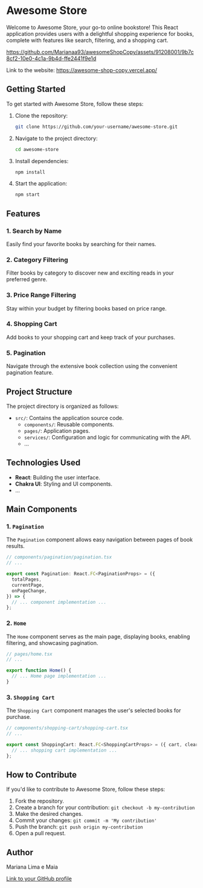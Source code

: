 # Awesome Store

Welcome to Awesome Store, your go-to online bookstore! This React application provides users with a delightful shopping experience for books, complete with features like search, filtering, and a shopping cart.


https://github.com/Marianaa93/awesomeShopCopy/assets/91208001/9b7c8cf2-10e0-4c1a-9b4d-ffe2441f9e1d



Link to the website: https://awesome-shop-copy.vercel.app/

## Getting Started

To get started with Awesome Store, follow these steps:

1. Clone the repository:

    ```bash
    git clone https://github.com/your-username/awesome-store.git
    ```

2. Navigate to the project directory:

    ```bash
    cd awesome-store
    ```

3. Install dependencies:

    ```bash
    npm install
    ```

4. Start the application:

    ```bash
    npm start
    ```



## Features

### 1. Search by Name

Easily find your favorite books by searching for their names.

### 2. Category Filtering

Filter books by category to discover new and exciting reads in your preferred genre.

### 3. Price Range Filtering

Stay within your budget by filtering books based on price range.

### 4. Shopping Cart

Add books to your shopping cart and keep track of your purchases.

### 5. Pagination

Navigate through the extensive book collection using the convenient pagination feature.

## Project Structure

The project directory is organized as follows:

- `src/`: Contains the application source code.
  - `components/`: Reusable components.
  - `pages/`: Application pages.
  - `services/`: Configuration and logic for communicating with the API.
  - ...

## Technologies Used

- **React**: Building the user interface.
- **Chakra UI**: Styling and UI components.
- ...

## Main Components

### 1. `Pagination`

The `Pagination` component allows easy navigation between pages of book results.

```jsx
// components/pagination/pagination.tsx
// ...

export const Pagination: React.FC<PaginationProps> = ({
  totalPages,
  currentPage,
  onPageChange,
}) => {
  // ... component implementation ...
};
```

### 2. `Home`

The `Home` component serves as the main page, displaying books, enabling filtering, and showcasing pagination.

```jsx
// pages/home.tsx
// ...

export function Home() {
  // ... Home page implementation ...
}
```

### 3. `Shopping Cart`

The `Shopping Cart` component manages the user's selected books for purchase.

```jsx
// components/shopping-cart/shopping-cart.tsx
// ...

export const ShoppingCart: React.FC<ShoppingCartProps> = ({ cart, clearCart }) => {
  // ... shopping cart implementation ...
};
```

## How to Contribute

If you'd like to contribute to Awesome Store, follow these steps:

1. Fork the repository.
2. Create a branch for your contribution: `git checkout -b my-contribution`
3. Make the desired changes.
4. Commit your changes: `git commit -m 'My contribution'`
5. Push the branch: `git push origin my-contribution`
6. Open a pull request.


## Author

Mariana Lima e Maia

[Link to your GitHub profile](https://github.com/marianaa93)

